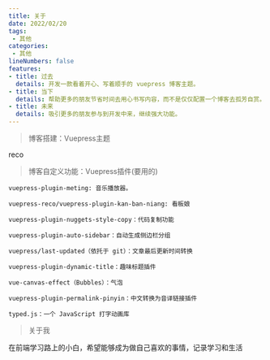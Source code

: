 ```yaml
---
title: 关于
date: 2022/02/20
tags:
 - 其他
categories:
 - 其他
lineNumbers: false
features:
- title: 过去
  details: 开发一款看着开心、写着顺手的 vuepress 博客主题。
- title: 当下
  details: 帮助更多的朋友节省时间去用心书写内容，而不是仅仅配置一个博客去孤芳自赏。
- title: 未来
  details: 吸引更多的朋友参与到开发中来，继续强大功能。
---
```


> 博客搭建：Vuepress主题

reco

> 博客自定义功能：Vuepress插件(要用的)

```
vuepress-plugin-meting: 音乐播放器。
                  
vuepress-reco/vuepress-plugin-kan-ban-niang: 看板娘
                    
vuepress-plugin-nuggets-style-copy：代码复制功能
                  
vuepress-plugin-auto-sidebar：自动生成侧边栏分组
                    
vuepress/last-updated（依托于 git）：文章最后更新时间转换
                 
vuepress-plugin-dynamic-title：趣味标题插件
                    
vue-canvas-effect（Bubbles）：气泡
                    
vuepress-plugin-permalink-pinyin：中文转换为音译链接插件
                    
typed.js：一个 JavaScript 打字动画库

```

> 关于我

在前端学习路上的小白，希望能够成为做自己喜欢的事情，记录学习和生活